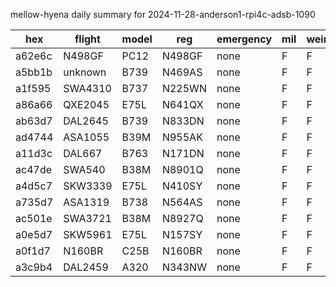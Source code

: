 mellow-hyena daily summary for 2024-11-28-anderson1-rpi4c-adsb-1090

|hex|flight|model|reg|emergency|mil|weirdo|
|--|--|--|--|--|--|--|
|a62e6c|N498GF|PC12|N498GF|none|F|F|
|a5bb1b|unknown|B739|N469AS|none|F|F|
|a1f595|SWA4310|B737|N225WN|none|F|F|
|a86a66|QXE2045|E75L|N641QX|none|F|F|
|ab63d7|DAL2645|B739|N833DN|none|F|F|
|ad4744|ASA1055|B39M|N955AK|none|F|F|
|a11d3c|DAL667|B763|N171DN|none|F|F|
|ac47de|SWA540|B38M|N8901Q|none|F|F|
|a4d5c7|SKW3339|E75L|N410SY|none|F|F|
|a735d7|ASA1319|B738|N564AS|none|F|F|
|ac501e|SWA3721|B38M|N8927Q|none|F|F|
|a0e5d7|SKW5961|E75L|N157SY|none|F|F|
|a0f1d7|N160BR|C25B|N160BR|none|F|F|
|a3c9b4|DAL2459|A320|N343NW|none|F|F|
